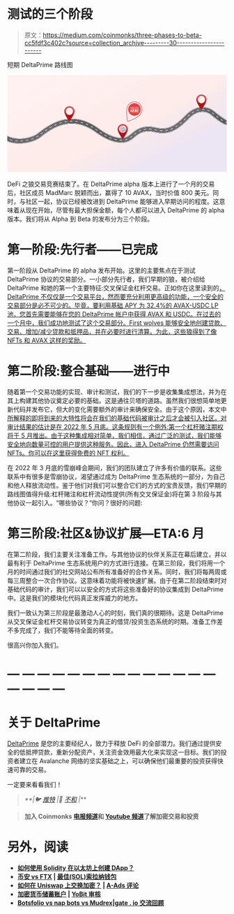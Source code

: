 # 测试的三个阶段

> 原文：<https://medium.com/coinmonks/three-phases-to-beta-cc5fdf3c402c?source=collection_archive---------30----------------------->

短期 DeltaPrime 路线图

![](img/29c75ea6836815cc9a7c8a91b9fafb05.png)

DeFi 之狼交易竞赛结束了。在 DeltaPrime alpha 版本上进行了一个月的交易后，社区成员 MadMarc 脱颖而出，赢得了 10 AVAX，当时价值 800 美元。同时，与社区一起，协议已经被改进到 DeltaPrime 能够进入早期访问的程度。这意味着从现在开始，尽管有最大担保金额，每个人都可以进入 DeltaPrime 的 alpha 版本。我们将从 Alpha 到 Beta 的发布分为三个阶段。

# **第一阶段:先行者——已完成**

第一阶段从 DeltaPrime 的 alpha 发布开始。这里的主要焦点在于测试 DeltaPrime 协议的交易部分。一小部分先行者，我们早期的狼，被介绍给 DeltaPrime 和她的第一个主要特征:交叉保证金杠杆交易。正如你在这里读到的[，DeltaPrime 不仅仅是一个交易平台，然而要充分利用更高级的功能，一个安全的交易部分是必不可少的。毕竟，要利用基础 APY 为 32.4%的 AVAX-USDC LP 池，您首先需要能够在您的 DeltaPrime 帐户中获得 AVAX 和 USDC。在过去的一个月中，我们成功地测试了这个交易部分。First wolves 能够安全地创建贷款、交易、增加/减少贷款和抵押品，并在必要时进行清算。为此，这些狼得到了像 NFTs 和 AVAX 这样的奖励。](/@Delta_Prime/more-than-trading-platform-93cf221e8d1)

# **第二阶段:整合基础——进行中**

随着第一个交易功能的实现、审计和测试，我们的下一步是收集集成想法，并为在其上构建其他协议奠定必要的基础。这是通往贝塔的道路。虽然我们很想简单地更新代码并发布它，但大的变化需要额外的审计来确保安全。由于这个原因，本文中[所解释的即将到来的大特性将会在我们的基础代码被审计之后才会被引入社区。对审计结果的估计是在 2022 年 5 月底。这条规则有一个例外:第一个杠杆赌注期权将于 5 月推出。由于这种集成相对简单，我们相信，通过广泛的测试，我们能够安全地向数量可控的用户提供这种服务。因此，进入 DeltaPrime 仍然需要访问 NFTs。你可以在这里获得免费的 NFT 权利。](/@Delta_Prime/more-than-trading-platform-93cf221e8d1)

在 2022 年 3 月底的雪崩峰会期间，我们的团队建立了许多有价值的联系。这些联系中有很多是雪崩协议，渴望通过成为 DeltaPrime 生态系统的一部分，为自己和他人释放流动性。鉴于他们对我们可以整合它们的方式的宝贵反馈，我们早期的路线图值得升级:杠杆赌注和杠杆流动性提供(所有交叉保证金)将在第 3 阶段与其他协议一起引入。“哪些协议？”你问？很好的问题:

# **第三阶段:社区&协议扩展—ETA:6 月**

在第二阶段，我们主要关注准备工作。与其他协议的伙伴关系正在幕后建立，并以最有利于 DeltaPrime 生态系统用户的方式进行连接。在第三阶段，我们将用一个月的时间通过我们的社交网站公布所有准备好的合作关系。同时，我们将每两周或每三周整合一次合作协议。这意味着功能将被快速扩展。由于在第二阶段结束时对基础代码的审计，我们可以以安全的方式将这些准备好的协议集成到 DeltaPrime 中。这是我们的模块化代码真正发挥威力的地方。

我们一致认为第三阶段是最激动人心的时刻，我们真的很期待。这是 DeltaPrime 从交叉保证金杠杆交易协议转变为真正的借贷/投资生态系统的时期。准备工作差不多完成了，我们不能等待全面的转变。

很高兴你加入我们。

# — — — — — — — — — — — — — — — — — —

# 关于 DeltaPrime

[DeltaPrime](https://deltaprime.io) 是您的主要经纪人，致力于释放 DeFi 的全部潜力。我们通过提供安全的低抵押贷款，重新分配资产，关注资金效用最大化来实现这一目标。我们的投资者建立在 Avalanche 网络的坚实基础之上，可以确保他们最重要的投资获得快速可靠的交易。

一定要来看看我们！

> *[](https://deltaprime.io/)**|🐦* [*推特*](https://twitter.com/DeltaPrimeDefi) *|👾* [*不和*](https://discord.gg/9bwsnsHEzD) *|***

> **加入 Coinmonks [电报频道](https://t.me/coincodecap)和 [Youtube 频道](https://www.youtube.com/c/coinmonks/videos)了解加密交易和投资**

# **另外，阅读**

*   **[如何使用 Solidity 在以太坊上创建 DApp？](https://coincodecap.com/create-a-dapp-on-ethereum-using-solidity)**
*   **[币安 vs FTX](https://coincodecap.com/binance-vs-ftx) | [最佳(SOL)索拉纳钱包](https://coincodecap.com/solana-wallets)**
*   **[如何在 Uniswap 上交换加密？](https://coincodecap.com/swap-crypto-on-uniswap) | [A-Ads 评论](https://coincodecap.com/a-ads-review)**
*   **[加密货币储蓄账户](/coinmonks/cryptocurrency-savings-accounts-be3bc0feffbf) | [YoBit 审核](/coinmonks/yobit-review-175464162c62)**
*   **[Botsfolio vs nap bots vs Mudrex](/coinmonks/botsfolio-vs-napbots-vs-mudrex-c81344970c02)|[gate . io 交流回顾](/coinmonks/gate-io-exchange-review-61bf87b7078f)**